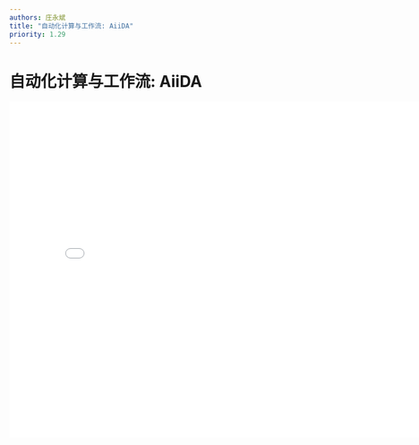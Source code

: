```yaml
---
authors: 庄永斌
title: "自动化计算与工作流: AiiDA"
priority: 1.29
---
```


# 自动化计算与工作流: AiiDA

<iframe src="//player.bilibili.com/player.html?aid=969669526&bvid=BV19p4y1e718&cid=238155170&page=1" scrolling="no" border="0" frameborder="no" framespacing="0" allowfullscreen="true" height="600" width="800"> </iframe>